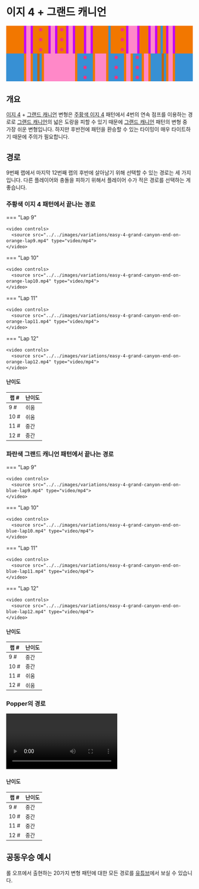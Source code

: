 # 이지 4 + 그랜드 캐니언

![Easy 4 + Grand Canyon](../images/variations/easy-4-grand-canyon.jpg)

## 개요

[이지 4](../rolls/easy-4.md#주황색-패턴) + [그랜드 캐니언](../rolls/grand-canyon.md) 변형은 [주황색 이지 4](../rolls/easy-4.md#주황색-패턴) 패턴에서 4번의 연속 점프를 이용하는 경로로 [그랜드 캐니언](../rolls/grand-canyon.md)의 넓은 도랑을 피할 수 있기 때문에 [그랜드 캐니언](../rolls/grand-canyon.md) 패턴의 변형 중 가장 쉬운 변형입니다. 하지만 후반전에 패턴을 환승할 수 있는 타이밍이 매우 타이트하기 때문에 주의가 필요합니다.

## 경로

9번째 랩에서 마지막 12번째 랩의 후반에 살아남기 위해 선택할 수 있는 경로는 세 가지입니다. 다른 플레이어와 충돌을 피하기 위해서 플레이어 수가 적은 경로를 선택하는 게 좋습니다.

### 주황색 이지 4 패턴에서 끝나는 경로

=== "Lap 9"

    <video controls>
      <source src="../../images/variations/easy-4-grand-canyon-end-on-orange-lap9.mp4" type="video/mp4">
    </video>

=== "Lap 10"

    <video controls>
      <source src="../../images/variations/easy-4-grand-canyon-end-on-orange-lap10.mp4" type="video/mp4">
    </video>

=== "Lap 11"

    <video controls>
      <source src="../../images/variations/easy-4-grand-canyon-end-on-orange-lap11.mp4" type="video/mp4">
    </video>

=== "Lap 12"

    <video controls>
      <source src="../../images/variations/easy-4-grand-canyon-end-on-orange-lap12.mp4" type="video/mp4">
    </video>

#### 난이도

| 랩 #  | 난이도     |
| ----- | ---------- |
| 9 #   | 쉬움       |
| 10 #  | 쉬움       |
| 11 #  | 중간       |
| 12 #  | 중간       |

### 파란색 그랜드 캐니언 패턴에서 끝나는 경로

=== "Lap 9"

    <video controls>
      <source src="../../images/variations/easy-4-grand-canyon-end-on-blue-lap9.mp4" type="video/mp4">
    </video>

=== "Lap 10"

    <video controls>
      <source src="../../images/variations/easy-4-grand-canyon-end-on-blue-lap10.mp4" type="video/mp4">
    </video>

=== "Lap 11"

    <video controls>
      <source src="../../images/variations/easy-4-grand-canyon-end-on-blue-lap11.mp4" type="video/mp4">
    </video>

=== "Lap 12"

    <video controls>
      <source src="../../images/variations/easy-4-grand-canyon-end-on-blue-lap12.mp4" type="video/mp4">
    </video>

#### 난이도

| 랩 #  | 난이도     |
| ----- | ---------- |
| 9 #   | 중간       |
| 10 #  | 중간       |
| 11 #  | 쉬움       |
| 12 #  | 쉬움       |

### Popper의 경로

<video controls>
  <source src="../../images/variations/easy-4-grand-canyon-poppers-path.mp4" type="video/mp4">
</video>

#### 난이도

| 랩 #  | 난이도     |
| ----- | ---------- |
| 9 #   | 중간       |
| 10 #  | 중간       |
| 11 #  | 중간       |
| 12 #  | 중간       |

## 공동우승 예시

롤 오프에서 출현하는 20가지 변형 패턴에 대한 모든 경로를 [유튜브](https://www.youtube.com/playlist?list=PLG_QNSp9ZgJLWYSNl4vY26VJCZeOQHO1F)에서 보실 수 있습니다.
